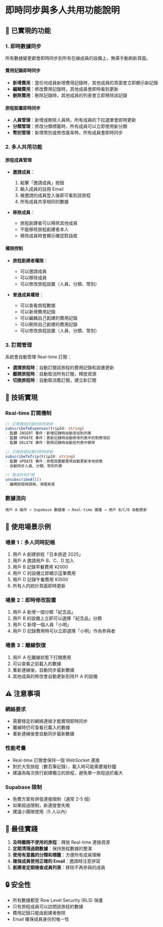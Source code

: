 # 即時同步與多人共用功能說明

## 🚀 已實現的功能

### 1. 即時數據同步

所有數據變更都會即時同步到所有在線成員的設備上，無需手動刷新頁面。

#### 費用記錄即時同步
- **新增費用**：當任何成員新增費用記錄時，其他成員的頁面會立即顯示新記錄
- **編輯費用**：修改費用記錄時，其他成員會即時看到更新
- **刪除費用**：刪除記錄時，其他成員的列表會立即移除該記錄

#### 旅程設置即時同步
- **人員管理**：新增或刪除人員時，所有成員的下拉選單會即時更新
- **分類管理**：修改分類標籤時，所有成員可以立即使用新分類
- **幣別管理**：新增幣別或修改匯率時，所有成員會即時同步

### 2. 多人共用功能

#### 旅程成員管理
- **邀請成員**：
  1. 點擊「邀請成員」按鈕
  2. 輸入成員的註冊 Email
  3. 被邀請的成員登入後即可看到該旅程
  4. 所有成員共享相同的數據

- **移除成員**：
  - 旅程創建者可以移除其他成員
  - 不能移除旅程創建者本人
  - 移除成員時會顯示確認對話框

#### 權限控制
- **旅程創建者權限**：
  - 可以邀請成員
  - 可以移除成員
  - 可以修改旅程設置（人員、分類、幣別）

- **普通成員權限**：
  - 可以查看旅程數據
  - 可以新增費用記錄
  - 可以編輯自己創建的費用記錄
  - 可以刪除自己創建的費用記錄
  - 可以修改旅程設置（人員、分類、幣別）

### 3. 訂閱管理

系統會自動管理 Real-time 訂閱：
- **選擇旅程時**：自動訂閱該旅程的費用記錄和設置更新
- **離開旅程時**：自動取消所有訂閱，釋放資源
- **切換旅程時**：自動取消舊訂閱，建立新訂閱

## 🔧 技術實現

### Real-time 訂閱機制

```typescript
// 訂閱費用記錄的即時更新
subscribeToExpenses(tripId: string)
- 監聽 INSERT 事件：新增記錄時自動添加到列表
- 監聽 UPDATE 事件：更新記錄時自動修改列表中的對應項目
- 監聽 DELETE 事件：刪除記錄時自動從列表中移除

// 訂閱旅程設置的即時更新
subscribeToTrip(tripId: string)
- 監聽 UPDATE 事件：旅程設置變更時自動更新本地狀態
- 自動同步人員、分類、幣別列表

// 取消所有訂閱
unsubscribeAll()
- 離開旅程時調用，清理資源
```

### 數據流向

```
用戶 A 操作 → Supabase 數據庫 → Real-time 廣播 → 用戶 B/C/D 自動更新
```

## 📝 使用場景示例

### 場景 1：多人同時記帳
1. 用戶 A 創建旅程「日本旅遊 2025」
2. 用戶 A 邀請用戶 B、C、D 加入
3. 用戶 B 記錄早餐費用 ¥2000
4. 用戶 C 的設備立即顯示這筆費用
5. 用戶 D 記錄午餐費用 ¥3500
6. 所有人的統計頁面即時更新

### 場景 2：即時修改設置
1. 用戶 A 新增一個分類「紀念品」
2. 用戶 B 的設備上立即可以選擇「紀念品」分類
3. 用戶 C 新增一個人員「小明」
4. 用戶 D 記錄費用時可以立即選擇「小明」作為參與者

### 場景 3：離線恢復
1. 用戶 A 在離線狀態下打開應用
2. 可以查看之前載入的數據
3. 重新連線後，自動同步最新數據
4. 其他成員的修改會自動更新到用戶 A 的設備

## ⚠️ 注意事項

### 網絡要求
- 需要穩定的網絡連接才能實現即時同步
- 離線時仍可查看已載入的數據
- 重新連線後會自動同步最新數據

### 性能考量
- Real-time 訂閱會保持一個 WebSocket 連接
- 對於大型旅程（數百筆記錄），載入時可能需要幾秒鐘
- 建議為每次旅行創建獨立的旅程，避免單一旅程過於龐大

### Supabase 限制
- 免費方案有併發連接限制（通常 2-5 個）
- 如果超過限制，新連接會失敗
- 建議小團隊使用（5 人以內）

## 🎯 最佳實踐

1. **及時離開不使用的旅程**：釋放 Real-time 連接資源
2. **定期清理過期數據**：保持旅程數據的整潔
3. **使用有意義的分類和標籤**：方便所有成員理解
4. **確保成員使用正確的 Email**：邀請時注意拼寫
5. **創建者定期檢查成員列表**：移除不再參與的成員

## 🔒 安全性

- 所有數據都受 Row Level Security (RLS) 保護
- 只有旅程成員可以訪問該旅程的數據
- 費用記錄只能由創建者刪除
- Email 確保成員身份的唯一性

